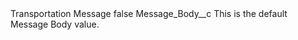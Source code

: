 <?xml version="1.0" encoding="UTF-8"?>
<CustomMetadata xmlns="http://soap.sforce.com/2006/04/metadata" xmlns:xsi="http://www.w3.org/2001/XMLSchema-instance" xmlns:xsd="http://www.w3.org/2001/XMLSchema">
    <label>Transportation Message</label>
    <protected>false</protected>
    <values>
        <field>Message_Body__c</field>
        <value xsi:type="xsd:string">This is the default Message Body value.</value>
    </values>
</CustomMetadata>
